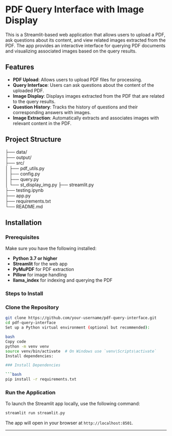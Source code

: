 # PDF Query Interface with Image Display

This is a Streamlit-based web application that allows users to upload a PDF, ask questions about its content, and view related images extracted from the PDF. The app provides an interactive interface for querying PDF documents and visualizing associated images based on the query results.

## Features

- **PDF Upload**: Allows users to upload PDF files for processing.
- **Query Interface**: Users can ask questions about the content of the uploaded PDF.
- **Image Display**: Displays images extracted from the PDF that are related to the query results.
- **Question History**: Tracks the history of questions and their corresponding answers with images.
- **Image Extraction**: Automatically extracts and associates images with relevant content in the PDF.

## Project Structure
├── data/                 
├── output/              
├── src/                  
│   ├── pdf_utils.py      
│   ├── config.py         
│   ├── query.py         
│   └── st_display_img.py 
├── streamlit.py          
├── testing.ipynb         
├── app.py             
├── requirements.txt      
└── README.md             





## Installation

### Prerequisites

Make sure you have the following installed:

- **Python 3.7 or higher**
- **Streamlit** for the web app
- **PyMuPDF** for PDF extraction
- **Pillow** for image handling
- **llama_index** for indexing and querying the PDF

### Steps to Install

### Clone the Repository

   ```bash
   git clone https://github.com/your-username/pdf-query-interface.git
   cd pdf-query-interface
Set up a Python virtual environment (optional but recommended):

bash
Copy code
python -m venv venv
source venv/bin/activate  # On Windows use `venv\Scripts\activate`
Install dependencies:

### Install Dependencies

```bash
pip install -r requirements.txt
```



### Run the Application

To launch the Streamlit app locally, use the following command:

```bash
streamlit run streamlit.py
```

The app will open in your browser at `http://localhost:8501`.

---

